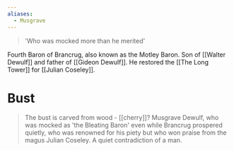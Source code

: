 ```yaml
---
aliases:
  - Musgrave
---
```

>'Who was mocked more than he merited'

Fourth Baron of Brancrug, also known as the Motley Baron. Son of [[Walter Dewulf]] and father of [[Gideon Dewulf]]. He restored the [[The Long Tower]] for [[Julian Coseley]].
# Bust
> The bust is carved from wood - [[cherry]]?
> Musgrave Dewulf, who was mocked as 'the Bleating Baron' even while Brancrug prospered quietly, who was renowned for his piety but who won praise from the magus Julian Coseley. A quiet contradiction of a man.